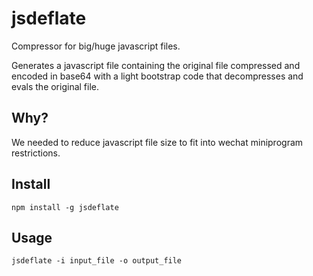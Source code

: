 # jsdeflate
Compressor for big/huge javascript files.

Generates a javascript file containing the original file compressed and encoded in base64 with a light bootstrap code that decompresses and evals the original file.

## Why?
We needed to reduce javascript file size to fit into wechat miniprogram restrictions.

## Install
`npm install -g jsdeflate`

## Usage
`jsdeflate -i input_file -o output_file`


